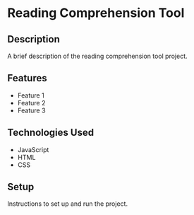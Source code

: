 # Reading Comprehension Tool

## Description

A brief description of the reading comprehension tool project.

## Features

- Feature 1
- Feature 2
- Feature 3

## Technologies Used

- JavaScript
- HTML
- CSS

## Setup

Instructions to set up and run the project.
